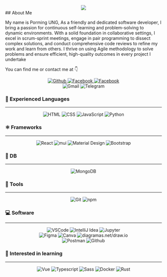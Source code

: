 <div id="header" align="center">
  <img src="https://media.giphy.com/media/bcKmIWkUMCjVm/giphy.gif"  />
</div>
## About Me

My name is Porming UNG, As a friendly and dedicated software developer, I bring a passion for continuous self-learning and problem-solving to dynamic environments. With a solid foundation in collaborative settings, I excel in scrum-sprint meetings, engage in pair programming to dissect complex solutions, and conduct comprehensive code reviews to refine my work and learn from others. I thrive on using Agile methodology to solve problems and ensure efficient, high-quality  outcomes in every project I undertake

You can find me or contact me at 👇

<div align="center">
  <a href="https://www.github.com/cromega08" target="_blank" rel="noreferrer">
    <img src="https://img.shields.io/badge/-Github-181717?logo=github&logoColor=white&style=for-the-badge&logoWidth=50" alt="Github">
  </a>
  <a href="https://www.facebook.com/bao.ming.940/" target="_blank" rel="noreferrer">
    <img src="https://img.shields.io/badge/-Facebook-0A66C2?logo=facebook&logoColor=white&style=for-the-badge&logoWidth=50" alt="Facebook">
  </a>
    <a href="https://www.facebook.com/bao.ming.940/" target="_blank" rel="noreferrer">
    <img src="https://img.shields.io/badge/-Facebook-cd486b?logo=instagram&logoColor=white&style=for-the-badge&logoWidth=50" alt="Facebook">
  </a>
  <br/>
    <img src="https://img.shields.io/badge/-mingpor1607@gmail.com-EA4335?logo=gmail&logoColor=white&style=for-the-badge&logoWidth=50" alt="Gmail">
    <img src="https://img.shields.io/badge/-@MingPor33-2962FF?logo=telegram&logoColor=white&style=for-the-badge&logoWidth=50" alt="Telegram">

</div>

### 📘 Experienced Languages 
---

<div align="center">
  <img src="https://img.shields.io/badge/-HTML-E34F26?logo=html5&logoColor=white&style=for-the-badge&logoWidth=50" alt="HTML">
  <img src="https://img.shields.io/badge/-CSS-1572B6?logo=css3&logoColor=white&style=for-the-badge&logoWidth=50" alt="CSS">
  <img src="https://img.shields.io/badge/-JavaScript-F7DF1E?logo=javascript&logoColor=black&style=for-the-badge&logoWidth=50" alt="JavaScript">
  <img src="https://img.shields.io/badge/-Python-3776AB?logo=python&logoColor=white&style=for-the-badge&logoWidth=50" alt="Python">
</div>

### ⚛️ Frameworks
---

<div align="center">
  <img src="https://img.shields.io/badge/-React-61DAFB?logo=react&logoColor=black&style=for-the-badge&logoWidth=50" alt="React">
  <img src="https://img.shields.io/badge/-Material UI-blue?logo=mui&logoColor=white&style=for-the-badge&logoWidth=50" alt="mui">
    <img src="https://img.shields.io/badge/-Material Design-6200ee?logo=material design&logoColor=white&style=for-the-badge&logoWidth=50" alt="Material Design">
  <img src="https://img.shields.io/badge/-Bootstrap-7952B3?logo=bootstrap&logoColor=white&style=for-the-badge&logoWidth=50" alt="Bootstrap">
</div>

### 📑 DB
---

<div align="center">
  <img src="https://img.shields.io/badge/-MongoDB-47A248?logo=mongodb&logoColor=white&style=for-the-badge&logoWidth=50" alt="MongoDB">
</div>

### 🧰 Tools
---

<div align="center">
  <img src="https://img.shields.io/badge/-Git-F05032?logo=git&logoColor=white&style=for-the-badge&logoWidth=50" alt="Git">
  <img src="https://img.shields.io/badge/-npm-CB3837?logo=npm&logoColor=white&style=for-the-badge&logoWidth=50" alt="npm">
</div>

### 💻 Software
---

<div align="center">
  <img src="https://img.shields.io/badge/-VSCode-007ACC?logo=visual studio code&logoColor=white&style=for-the-badge&logoWidth=50" alt="VSCode">
  <img src="https://img.shields.io/badge/-IntelliJ Idea-720404?logo=intellij idea&logoColor=white&style=for-the-badge&logoWidth=50" alt="IntelliJ Idea">
  <img src="https://img.shields.io/badge/-Jupyter-F37626?logo=jupyter&logoColor=white&style=for-the-badge&logoWidth=50" alt="Jupyter">
  <br/>
  <img src="https://img.shields.io/badge/-Figma-F24E1E?logo=figma&logoColor=white&style=for-the-badge&logoWidth=50" alt="Figma">
  <img src="https://img.shields.io/badge/-Canva-00C4CC?logo=canva&logoColor=white&style=for-the-badge&logoWidth=50" alt="Canva">
  <img src="https://img.shields.io/badge/-diagrams.net/draw.io-F08705?logo=diagrams.net&logoColor=white&style=for-the-badge&logoWidth=50" alt="diagramas.net/draw.io">
  <br/>
  <img src="https://img.shields.io/badge/-Postman-FF6C37?logo=postman&logoColor=white&style=for-the-badge&logoWidth=50" alt="Postman">
  <img src="https://img.shields.io/badge/-Github-181717?logo=github&logoColor=white&style=for-the-badge&logoWidth=50" alt="Github">
</div>

### 📓 Interested in learning
---

<div align="center">
  <img src="https://img.shields.io/badge/-Vue-4FC08D?logo=vue.js&logoColor=white&style=for-the-badge&logoWidth=50" alt="Vue">
  <img src="https://img.shields.io/badge/-TypeScript-3178C6?logo=typescript&logoColor=white&style=for-the-badge&logoWidth=50" alt="Typescript">
    <img src="https://img.shields.io/badge/-Sass-CC6699?logo=sass&logoColor=white&style=for-the-badge&logoWidth=50" alt="Sass">
      <img src="https://img.shields.io/badge/-Docker-2496ED?logo=docker&logoColor=white&style=for-the-badge&logoWidth=50" alt="Docker">
        <img src="https://img.shields.io/badge/-Rust-c45508?logo=rust&logoColor=white&style=for-the-badge&logoWidth=50" alt="Rust">
</div>
<!--
**Porming/Porming** is a ✨ _special_ ✨ repository because its `README.md` (this file) appears on your GitHub profile.

Here are some ideas to get you started:

- 🔭 I’m currently working on ...
- 🌱 I’m currently learning ...
- 👯 I’m looking to collaborate on ...
- 🤔 I’m looking for help with ...
- 💬 Ask me about ...
- 📫 How to reach me: ...
- 😄 Pronouns: ...
- ⚡ Fun fact: ...
-->
